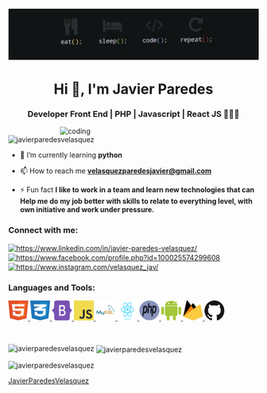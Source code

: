 ![logo](https://github.com/JavierParedesVelasquez/JavierParedesVelasquez/blob/main/resource/images/banner_config.png)
<h1 align="center">Hi 👋, I'm Javier Paredes</h1>
<h3 align="center">Developer Front End | PHP | Javascript | React JS 👨🏻‍💻</h3>

<img align="right" alt="coding" width="400" src="https://camo.githubusercontent.com/cae12fddd9d6982901d82580bdf321d81fb299141098ca1c2d4891870827bf17/68747470733a2f2f6d69726f2e6d656469756d2e636f6d2f6d61782f313336302f302a37513379765349765f7430696f4a2d5a2e676966">

<p align="left"> <img src="https://komarev.com/ghpvc/?username=javierparedesvelasquez&label=Profile%20views&color=0e75b6&style=flat" alt="javierparedesvelasquez" /> </p>

- 🌱 I’m currently learning **python**

- 📫 How to reach me **velasquezparedesjavier@gmail.com**

- ⚡ Fun fact **I like to work in a team and learn new technologies that can Help me do my job better with skills to relate to everything level, with own initiative and work under pressure.**

<h3 align="left">Connect with me:</h3>
<p align="left">
<a href="https://www.linkedin.com/in/javier-paredes-velasquez/" target="blank"><img align="center" src="https://raw.githubusercontent.com/rahuldkjain/github-profile-readme-generator/master/src/images/icons/Social/linked-in-alt.svg" alt="https://www.linkedin.com/in/javier-paredes-velasquez/" height="30" width="40" /></a>
<a href="https://www.facebook.com/profile.php?id=100025574299608" target="blank"><img align="center" src="https://raw.githubusercontent.com/rahuldkjain/github-profile-readme-generator/master/src/images/icons/Social/facebook.svg" alt="https://www.facebook.com/profile.php?id=100025574299608" height="30" width="40" /></a>
<a href="https://www.instagram.com/velasquez_jav/" target="blank"><img align="center" src="https://raw.githubusercontent.com/rahuldkjain/github-profile-readme-generator/master/src/images/icons/Social/instagram.svg" alt="https://www.instagram.com/velasquez_jav/" height="30" width="40" /></a>
</p>

<h3 align="left">Languages and Tools:</h3>
<p align="left"> 
     <a href="https://www.w3.org/html/" target="_blank" rel="noreferrer">
    <img src="./resource/images/html-5.svg"
      alt="html" width="40" height="40" />
       </a> 
     <a href="https://www.w3schools.com/css/" target="_blank" rel="noreferrer">
    <img src="./resource/images/css-3.svg"
      alt="css" width="40" height="40" />
       </a> 
        <a href="https://getbootstrap.com" target="_blank" rel="noreferrer">
    <img src="./resource/images/bootstrap-5.svg"
      alt="bootstrap" width="40" height="40" />
       </a> 
    <a href="https://developer.mozilla.org/en-US/docs/Web/JavaScript" target="_blank" rel="noreferrer">
    <img src="./resource/images/javascript.svg"
      alt="javascript" width="40" height="40" />
       </a> 
  <a href="https://www.mysql.com/" target="_blank" rel="noreferrer">
    <img src="./resource/images/mysql.svg"
      alt="mysql" width="40" height="40" />
       </a>
  <a href="https://react.dev/" target="_blank" rel="noreferrer">
    <img src="./resource/images/react.svg"
      alt="react" width="40" height="40" />
       </a> 
  <a href="https://www.php.net/" target="_blank" rel="noreferrer">
    <img src="./resource/images/php.svg"
      alt="php" width="40" height="40" />
       </a>
  <a href="https://developer.android.com/" target="_blank" rel="noreferrer">
    <img src="./resource/images/android.svg"
      alt="android" width="40" height="40" />
       </a>
  <a href="https://firebase.google.com/" target="_blank" rel="noreferrer">
    <img src="./resource/images/firebase.svg"
      alt="firebase" width="40" height="40" />
       </a>
   <a href="https://github.com/" target="_blank" rel="noreferrer">
    <img src="./resource/images/github.svg"
      alt="github" width="40" height="40" />
       </a>
   
</p>

<br>

<p><img align="left" src="https://github-readme-stats-sigma-five.vercel.app/api/top-langs?username=javierparedesvelasquez&show_icons=true&locale=en&layout=compact" alt="javierparedesvelasquez" /></p>

<p>&nbsp;<img align="center" src="https://github-readme-stats-sigma-five.vercel.app/api?username=javierparedesvelasquez&show_icons=true&locale=en" alt="javierparedesvelasquez" /></p>

<p><img align="center" src="https://github-readme-streak-stats.herokuapp.com/?user=javierparedesvelasquez&" alt="javierparedesvelasquez" /></p>

[JavierParedesVelasquez](https://github.com/JavierParedesVelasquez)


